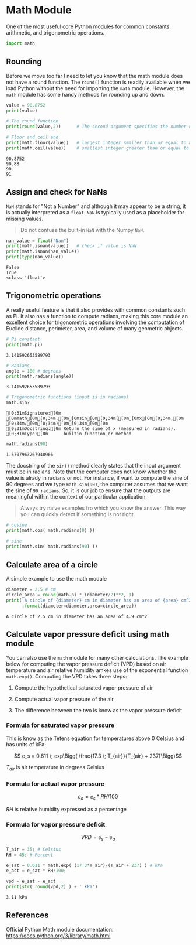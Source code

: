 # Math Module

One of the most useful core Python modules for common constants, arithmetic, and trigonometric operations.


```python
import math
```

## Rounding

Before we move too far I need to let you know that the math module does not have a round function. The `round()` function is readily available when we load Python without the need for importing the `math` module. However, the `math` module has some handy methods for rounding up and down.


```python
value = 90.8752
print(value)

# The round function
print(round(value,2))      # The second argument specifies the number of decimal places

# Floor and ceil and 
print(math.floor(value))   # largest integer smaller than or equal to a given number.
print(math.ceil(value))    # smallest integer greater than or equal to a given number.

```

    90.8752
    90.88
    90
    91


## Assign and check for NaNs

`NaN` stands for "Not a Number" and although it may appear to be a string, it is actually interpreted as a `float`. `NaN` is typically used as a placeholder for missing values. 

>Do not confuse the built-in `NaN` with the Numpy `NaN`.


```python
nan_value = float("Nan")
print(math.isnan(value))   # check if value is NaN
print(math.isnan(nan_value))
print(type(nan_value))
```

    False
    True
    <class 'float'>


## Trigonometric operations

A really useful feature is that it also provides with common constants such as Pi. It also has a function to compute radians, making this core module an excellent choice for trigonometric operations involving the computation of Euclide distance, perimeter, area, and volume of many geometric objects.



```python
# Pi constant
print(math.pi)
```

    3.141592653589793



```python
# Radians
angle = 180 # degrees
print(math.radians(angle))
```

    3.141592653589793



```python
# Trigonometric functions (input is in radians)
math.sin?

```


    [0;31mSignature:[0m [0mmath[0m[0;34m.[0m[0msin[0m[0;34m([0m[0mx[0m[0;34m,[0m [0;34m/[0m[0;34m)[0m[0;34m[0m[0m
    [0;31mDocstring:[0m Return the sine of x (measured in radians).
    [0;31mType:[0m      builtin_function_or_method




```python
math.radians(90)
```




    1.5707963267948966



The docstring of the `sin()` method clearly states that the input argument must be in radians. Note that the computer does not know whether the value is alrady in radians or not. For instance, if want to compute the sine of 90 degrees and we type `math.sin(90)`, the computer assumes that we want the sine of `90 radians`. So, it is our job to ensure that the outputs are meaningful within the context of our particular application.

>Always try naive examples fro which you know the answer. This way you can quickly detect if something is not right.


```python
# cosine
print(math.cos( math.radians(0) ))

# sine
print(math.sin( math.radians(90) ))
```

## Calculate area of a circle

A simple example to use the math module


```python
diameter = 2.5 # cm
circle_area = round(math.pi * (diameter/2)**2, 1)
print('A circle of {diameter} cm in diameter has an area of {area} cm^2'
      .format(diameter=diameter,area=circle_area)) 
```

    A circle of 2.5 cm in diameter has an area of 4.9 cm^2


## Calculate vapor pressure deficit using math module

You can also use the `math` module for many other calculations. The example below for computing the vapor pressure deficit (VPD) based on air temperature and air relative humidity amkes use of the exponential function `math.exp()`. Computing the VPD takes three steps:

1. Compute the hypothetical saturated vapor pressure of air

2. Compute actual vapor pressure of the air

3. The difference between the two is know as the vapor pressure deficit

### Formula for saturated vapor pressure

This is know as the Tetens equation for temperatures above 0 Celsius and has units of kPa:

$$ e_s = 0.611 \; exp\Bigg( \frac{17.3 \; T_{air}}{T_{air} + 237}\Bigg)$$

$T_{air}$ is air temperature in degrees Celsius

### Formula for actual vapor pressure

$$ e_a = e_s * RH/100$$

$RH$ is relative humidity expressed as a percentage

### Formula for vapor pressure deficit

$$ VPD = e_s - e_a $$


```python
T_air = 35; # Celsius
RH = 45; # Percent

e_sat = 0.611 * math.exp( (17.3*T_air)/(T_air + 237) ) # kPa
e_act = e_sat * RH/100;

vpd = e_sat - e_act
print(str( round(vpd,2) ) + ' kPa')
```

    3.11 kPa


## References

Official Python Math module documentation: https://docs.python.org/3/library/math.html
